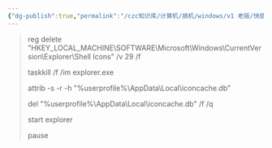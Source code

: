 ```yaml
---
{"dg-publish":true,"permalink":"/czc知识库/计算机/搞机/windows/v1 老版/快捷方式图标小箭头恢复.bat/","dgPassFrontmatter":true,"created":"2024-06-18T17:45:20.315+08:00","updated":"2024-12-08T12:34:13.028+08:00"}
---
```



> reg delete "HKEY_LOCAL_MACHINE\SOFTWARE\Microsoft\Windows\CurrentVersion\Explorer\Shell Icons" /v 29 /f
> 
> taskkill /f /im explorer.exe
> 
> attrib -s -r -h "%userprofile%\AppData\Local\iconcache.db"
> 
> del "%userprofile%\AppData\Local\iconcache.db" /f /q
> 
> start explorer
> 
> pause